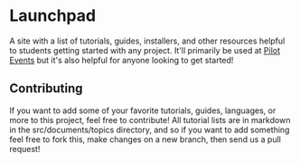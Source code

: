 Launchpad
=========
A site with a list of tutorials, guides, installers, and other resources helpful to students getting started with any project. It'll primarily be used at [Pilot Events](http://gopilot.org/events) but it's also helpful for anyone looking to get started!

Contributing
------------
If you want to add some of your favorite tutorials, guides, languages, or more to this project, feel free to contribute! All tutorial lists are in markdown in the src/documents/topics directory, and so if you want to add something feel free to fork this, make changes on a new branch, then send us a pull request!